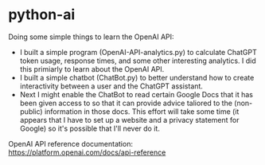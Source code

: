 # python-ai

Doing some simple things to learn the OpenAI API:

* I built a simple program (OpenAI-API-analytics.py) to calculate ChatGPT token usage, response times, and some other interesting analytics. I did this primiarly to learn about the OpenAI API.
* I built a simple chatbot (ChatBot.py) to better understand how to create interactivity between a user and the ChatGPT assistant.
* Next I might enable the ChatBot to read certain Google Docs that it has been given access to so that it can provide advice taliored to the (non-public) information in those docs. This effort will take some time (it appears that I have to set up a website and a privacy statement for Google) so it's possible that I'll never do it. 

OpenAI API reference documentation: https://platform.openai.com/docs/api-reference

